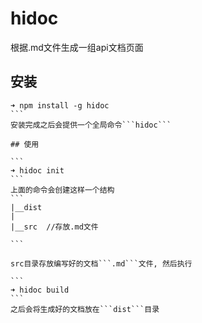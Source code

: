 # hidoc
根据.md文件生成一组api文档页面

## 安装

````
➜ npm install -g hidoc
```
安装完成之后会提供一个全局命令```hidoc```

## 使用

```
➜ hidoc init
```
上面的命令会创建这样一个结构
```
|__dist
|
|__src  //存放.md文件

```

src目录存放编写好的文档```.md```文件, 然后执行

```
➜ hidoc build
```
之后会将生成好的文档放在```dist```目录
